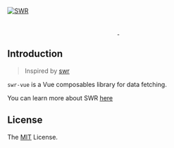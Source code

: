 [![SWR](https://assets.vercel.com/image/upload/v1572289618/swr/banner.png)](https://swr.vercel.app)

<p align="center">

  <br/>
  <a aria-label="NPM version" href="https://www.npmjs.com/package/swr-vue">
    <img alt="" src="https://badgen.net/npm/v/swr-vue">
  </a>
  <a aria-label="License" href="https://github.com/edumudu/swr-vue/blob/main/LICENSE">
    <img alt="" src="https://badgen.net/npm/license/swr-vue">
  </a>
</p>

## Introduction

> Inspired by [swr](https://github.com/vercel/swr)

`swr-vue` is a Vue composables library for data fetching.

You can learn more about SWR [here](https://swr.vercel.app/)

## License

The [MIT](LICENSE) License.
